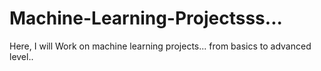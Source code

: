 # Machine-Learning-Projectsss...
Here, I will Work on machine learning projects... from basics to advanced level.. 
